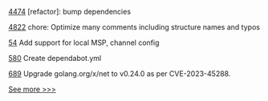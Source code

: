 
[4474](https://github.com/hyperledger/iroha/pull/4474) [refactor]: bump dependencies

[4822](https://github.com/hyperledger/fabric/pull/4822) chore: Optimize many comments including structure names and typos

[54](https://github.com/hyperledger-labs/fabric-ansible-collection/pull/54) Add support for local MSP, channel config

[580](https://github.com/hyperledger-labs/SmartBFT/pull/580) Create dependabot.yml

[689](https://github.com/hyperledger-labs/fabric-operations-console/pull/689) Upgrade golang.org/x/net to v0.24.0 as per CVE-2023-45288.


[See more >>>](https://start-here.hyperledger.org/pull-requests)
